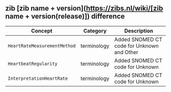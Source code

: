 ## zib [zib name + version](https://zibs.nl/wiki/[zib name + version(release)]) difference

| Concept         | Category          | Description                             | 
|-----------------|-------------------|-----------------------------------------|
|`HeartRateMeasurementMethod` | terminology | Added SNOMED CT code for Unknown and Other |
|`HeartbeatRegularity` | terminology | Added SNOMED CT code for Unknown |
|`InterpretationHeartRate` | terminology | Added SNOMED CT code for Unknown |
